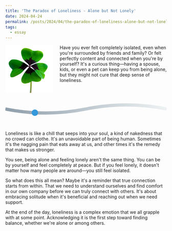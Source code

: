 ```yaml
---
title: 'The Paradox of Loneliness - Alone but Not Lonely'
date: 2024-04-24
permalink: /posts/2024/04/the-paradox-of-loneliness-alone-but-not-lonely/
tags:
  - essay
---
```


<img width="150" alt="four leaf clover" src="/images/posts/2023-a-year-of-challenges-and-achievements.png" style="float: left; margin-right: 20px;" /> Have you ever felt completely isolated, even when you're surrounded by friends and family? Or felt perfectly content and connected when you're by yourself? It's a curious thing—having a spouse, kids, or even a pet can keep you from being alone, but they might not cure that deep sense of loneliness.

<svg class="road-svg" viewBox="0 0 1000 200">
            <defs>
                <linearGradient id="roadGradient" x1="0%" y1="0%" x2="100%" y2="0%">
                    <stop offset="0%" style="stop-color:#8e9eab;stop-opacity:1" />
                    <stop offset="100%" style="stop-color:#eef2f3;stop-opacity:1" />
                </linearGradient>
                <path id="motionPath" d="M0,100 Q250,150 500,100 T1000,100" />
            </defs>
            <use href="#motionPath" fill="none" stroke="url(#roadGradient)" stroke-width="20" />
            <circle r="20" fill="#3498db">
                <animateMotion dur="10s" repeatCount="indefinite">
                    <mpath href="#motionPath" />
                </animateMotion>
            </circle>
        </svg>

Loneliness is like a chill that seeps into your soul, a kind of nakedness that no crowd can clothe. It's an unavoidable part of being human. Sometimes it's the nagging pain that eats away at us, and other times it's the remedy that makes us stronger.

You see, being alone and feeling lonely aren't the same thing. You can be by yourself and feel completely at peace. But if you feel lonely, it doesn't matter how many people are around—you still feel isolated.

So what does this all mean? Maybe it's a reminder that true connection starts from within. That we need to understand ourselves and find comfort in our own company before we can truly connect with others. It's about embracing solitude when it's beneficial and reaching out when we need support.

At the end of the day, loneliness is a complex emotion that we all grapple with at some point. Acknowledging it is the first step toward finding balance, whether we're alone or among others.
